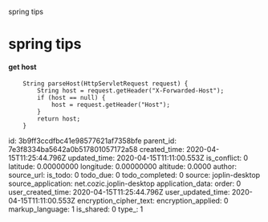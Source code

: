 spring tips

# spring tips
#### get host

```
    String parseHost(HttpServletRequest request) {
        String host = request.getHeader("X-Forwarded-Host");
        if (host == null) {
            host = request.getHeader("Host");
        }
        return host;
    }
```


id: 3b9ff3ccdfbc41e98577621af7358bfe
parent_id: 7e3f8334ba5642a0b517801057172a58
created_time: 2020-04-15T11:25:44.796Z
updated_time: 2020-04-15T11:11:00.553Z
is_conflict: 0
latitude: 0.00000000
longitude: 0.00000000
altitude: 0.0000
author: 
source_url: 
is_todo: 0
todo_due: 0
todo_completed: 0
source: joplin-desktop
source_application: net.cozic.joplin-desktop
application_data: 
order: 0
user_created_time: 2020-04-15T11:25:44.796Z
user_updated_time: 2020-04-15T11:11:00.553Z
encryption_cipher_text: 
encryption_applied: 0
markup_language: 1
is_shared: 0
type_: 1
